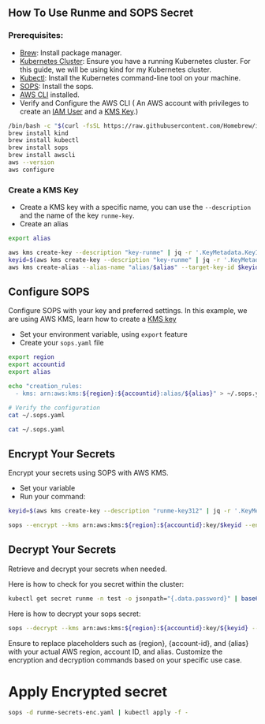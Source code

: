 ## How To Use Runme and SOPS Secret

### Prerequisites:

- [Brew](https://brew.sh/): Install package manager.
- [Kubernetes Cluster](https://kind.sigs.k8s.io/docs/user/quick-start/): Ensure you have a running Kubernetes cluster. For this guide, we will be using kind for my Kubernetes cluster.
- [Kubectl](https://kubernetes.io/docs/tasks/tools/): Install the Kubernetes command-line tool on your machine.
- [SOPS](https://fluxcd.io/flux/guides/mozilla-sops/): Install the sops.
- [AWS CLI](https://docs.aws.amazon.com/cli/v1/userguide/cli-chap-install.html) installed.
- Verify and Configure the AWS CLI  ( An AWS account with privileges to create an [IAM User](https://docs.aws.amazon.com/IAM/latest/UserGuide/id_users.html) and a [KMS Key](https://docs.aws.amazon.com/kms/latest/developerguide/create-keys.html).)

```sh {"id":"01HRY4D7CPBMBAR5ME8JMR98SD","name":"Prerequiste"}
/bin/bash -c "$(curl -fsSL https://raw.githubusercontent.com/Homebrew/install/HEAD/install.sh)"
brew install kind
brew install kubectl
brew install sops
brew install awscli
aws --version
aws configure 
```

### Create a KMS Key

- Create a KMS key with a specific name, you can use the `--description` and the name of the key `runme-key`.
- Create an alias

```sh {"id":"01HSDQCVK7EDZ7QJ541Y0Y82GJ","name":"aws-kms-key"}
export alias

aws kms create-key --description "key-runme" | jq -r '.KeyMetadata.KeyId'
keyid=$(aws kms create-key --description "key-runme" | jq -r '.KeyMetadata.KeyId')
aws kms create-alias --alias-name "alias/$alias" --target-key-id $keyid

```

## Configure SOPS

Configure SOPS with your key and preferred settings. In this example, we are using AWS KMS, learn how to create a [KMS key](https://docs.aws.amazon.com/kms/latest/developerguide/create-keys.html)

- Set your environment variable, using `export` feature
- Create your `sops.yaml` file

```sh {"id":"01HRPM35EMN7V408S5SDM9EYYB","name":"configure-sops"}
export region
export accountid
export alias

echo "creation_rules:
  - kms: arn:aws:kms:${region}:${accountid}:alias/${alias}" > ~/.sops.yaml

# Verify the configuration 
cat ~/.sops.yaml
```

```sh {"id":"01HT21BTZ3P4AX670EWNN0SJ01"}
cat ~/.sops.yaml
```

## Encrypt Your Secrets

Encrypt your secrets using SOPS with AWS KMS.

- Set your variable
- Run your command:

```sh {"id":"01HRPH2EZKWS5XEB602NGEH6D2","name":"encrypt-secrets"}
keyid=$(aws kms create-key --description "runme-key312" | jq -r '.KeyMetadata.KeyId')

sops --encrypt --kms arn:aws:kms:${region}:${accountid}:key/$keyid --encryption-context Role:runme-test --encrypted-regex password runme-secrets.yaml > runme-secrets-enc.yaml
```

## Decrypt Your Secrets

Retrieve and decrypt your secrets when needed.

Here is how to check for you secret within the cluster:

```sh {"id":"01HRPH01R31A3305NE6ZZ4NN3R","name":"decrypt-secrets"}
kubectl get secret runme -n test -o jsonpath="{.data.password}" | base64 --decode
```

Here is how to decrypt your sops secret:

```sh {"id":"01HRPGWZWFZD34EPD6AGBGEBWB","name":"decrypt-sops "}
sops --decrypt --kms arn:aws:kms:${region}:${accountid}:key/${keyid} --encryption-context Role:runme-test --encrypted-regex password runme-secrets-enc.yaml > runme-secrets.yaml
```

Ensure to replace placeholders such as {region}, {account-id}, and {alias} with your actual AWS region, account ID, and alias. Customize the encryption and decryption commands based on your specific use case.

# Apply Encrypted secret

```sh {"id":"01HRPNF4Z5ZHDZ6XEH8XC70TQN","name":"apply-encrypted-secret"}
sops -d runme-secrets-enc.yaml | kubectl apply -f -
```
